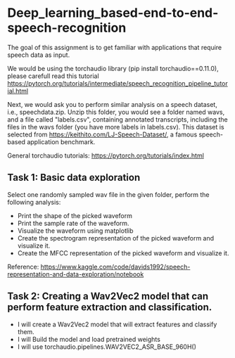 # Deep_learning_based-end-to-end-speech-recognition
 
 The goal of this assignment is to get familiar with applications that require speech data as input.

We would be using the torchaudio library (pip install torchaudio==0.11.0), please carefull read this tutorial https://pytorch.org/tutorials/intermediate/speech_recognition_pipeline_tutorial.html

Next, we would ask you to perform similar analysis on a speech dataset, i.e., speechdata.zip. Unzip this folder, you would see a folder named wavs, and a file called "labels.csv", containing annotated transcripts, including the files in the wavs folder (you have more labels in labels.csv). This dataset is selected from https://keithito.com/LJ-Speech-Dataset/, a famous speech-based application benchmark.

General torchaudio tutorials: https://pytorch.org/tutorials/index.html

## Task 1: Basic data exploration
 Select one randomly sampled wav file in the given folder, perform the following analysis:

  - Print the shape of the picked waveform
  - Print the sample rate of the waveform.
  - Visualize the waveform using matplotlib
  - Create the spectrogram representation of the picked waveform and visualize it.
  - Create the MFCC representation of the picked waveform and visualize it.
 
 Reference: https://www.kaggle.com/code/davids1992/speech-representation-and-data-exploration/notebook
 
## Task 2: Creating a Wav2Vec2 model that can perform feature extraction and classification.
  - I will create a Wav2Vec2 model that will extract features and classify them.
  - I will Build the model and load pretrained weights
  - I will use torchaudio.pipelines.WAV2VEC2_ASR_BASE_960H()
